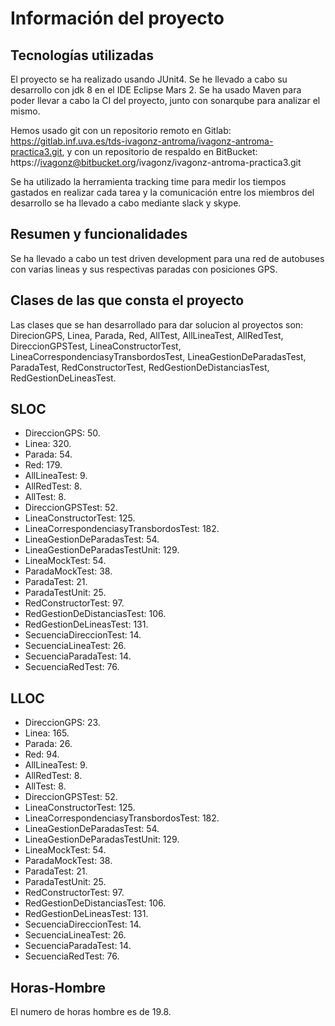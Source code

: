 # Información del proyecto

## Tecnologías utilizadas
El proyecto se ha realizado usando JUnit4.
Se he llevado a cabo su desarrollo con jdk 8 en el IDE Eclipse Mars 2.
Se ha usado Maven para poder llevar a cabo la CI del proyecto, junto con sonarqube para analizar el mismo.

Hemos usado git con un repositorio remoto en Gitlab: https://gitlab.inf.uva.es/tds-ivagonz-antroma/ivagonz-antroma-practica3.git, y con un repositorio de respaldo en BitBucket: https://ivagonz@bitbucket.org/ivagonz/ivagonz-antroma-practica3.git


Se ha utilizado la herramienta tracking time para medir los tiempos gastados en realizar cada tarea y la comunicación entre los miembros del desarrollo se ha llevado a cabo mediante slack y skype.

## Resumen y funcionalidades
Se ha llevado a cabo un test driven development para una red de autobuses con varias lineas y sus respectivas paradas con posiciones GPS.

## Clases de las que consta el proyecto
Las clases que se han desarrollado para dar solucion al proyectos son: DirecionGPS, Linea, Parada, Red, AllTest, AllLineaTest, AllRedTest, DireccionGPSTest, LineaConstructorTest, LineaCorrespondenciasyTransbordosTest, LineaGestionDeParadasTest, ParadaTest, RedConstructorTest, RedGestionDeDistanciasTest, RedGestionDeLineasTest.

## SLOC
- DireccionGPS: 50.
- Linea: 320.
- Parada: 54.
- Red: 179.
- AllLineaTest: 9.
- AllRedTest: 8.
- AllTest: 8.
- DireccionGPSTest: 52.
- LineaConstructorTest: 125.
- LineaCorrespondenciasyTransbordosTest: 182.
- LineaGestionDeParadasTest: 54.
- LineaGestionDeParadasTestUnit: 129.
- LineaMockTest: 54.
- ParadaMockTest: 38.
- ParadaTest: 21.
- ParadaTestUnit: 25.
- RedConstructorTest: 97.
- RedGestionDeDistanciasTest: 106.
- RedGestionDeLineasTest: 131.
- SecuenciaDireccionTest: 14.
- SecuenciaLineaTest: 26.
- SecuenciaParadaTest: 14.
- SecuenciaRedTest: 76.
## LLOC
- DireccionGPS: 23.
- Linea: 165.
- Parada: 26.
- Red: 94.
- AllLineaTest: 9.
- AllRedTest: 8.
- AllTest: 8.
- DireccionGPSTest: 52.
- LineaConstructorTest: 125.
- LineaCorrespondenciasyTransbordosTest: 182.
- LineaGestionDeParadasTest: 54.
- LineaGestionDeParadasTestUnit: 129.
- LineaMockTest: 54.
- ParadaMockTest: 38.
- ParadaTest: 21.
- ParadaTestUnit: 25.
- RedConstructorTest: 97.
- RedGestionDeDistanciasTest: 106.
- RedGestionDeLineasTest: 131.
- SecuenciaDireccionTest: 14.
- SecuenciaLineaTest: 26.
- SecuenciaParadaTest: 14.
- SecuenciaRedTest: 76.

## Horas-Hombre
El numero de horas hombre es de 19.8.
